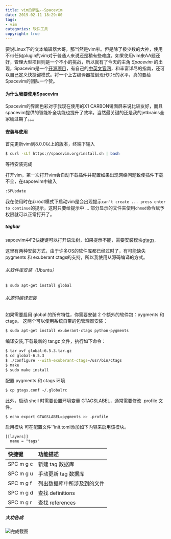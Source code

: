 ```yaml
---
title: vim的新生--Spacevim
date: 2019-02-11 18:29:00
tags:
- vim
categories: 软件工具
copyright: true
---
```

要说Linux下的文本编辑器大哥，那当然是vim啦。但是除了极少数的大神，使用不带任何plugin的vim对于普通人来说还是稍有些难度。如果使用vim来AA题还好，管理大型项目则是一个不小的挑战，所以就有了今天的主角 *Spacevim* 的出现，Spacevim是一个[开源项目]()，有自己的[中英文官网](https://spacevim.org/https://github.com/SpaceVim/SpaceVim)，和丰富详尽的指南，还可以自己定义快捷键模式。将一个上古编译器拉倒现代IDE的水平，真的要给Spacevim的团队一个赞。
#### 为什么我要使用Spacevim
Spacevim的界面色彩对于我现在使用的X1 CARBON镜面屏来说比较友好，而且spacevim提供的智能补全功能也提升了效率。当然最关键的还是我的jetbrains全家桶过期了。。。
#### 安装与使用
首先更新vim到8.0.0以上的版本，终端下输入
```bash
$ curl -sLf https://spacevim.org/install.sh | bash
```
等待安装完成

打开vim，第一次打开vim会自动下载插件并配置如果出现网络问题致使插件下载不全，在sapcevim中输入
```bash
:SPUpdate
```
我在使用时在非root模式下启动vim是会出现提示`can't create ... press enter to continue`的提示，这时只要给提示中 ... 部分显示的文件夹使用`chmod`命令赋予权限就可以正常打开了。

##### tagbar
sapcevim中F2快捷键可以打开语法树，如果提示不能，需要安装模块[gtags](https://spacevim.org/layers/gtags/).

这里有两种安装方式，由于许多OS的软件库都已经过时了，有可能缺失pygments 和 exuberant ctags的支持，所以我使用从源码编译的方式。
###### 从软件库安装（Ubuntu）
```bash
$ sudo apt-get install global
```
###### 从源码编译安装
如果需要启用 global 的所有特性，你需要安装 2 个额外的软件包：pygments 和 ctags。 这两个可以使用系统自带的包管理器安装：
```bash
$ sudo apt-get install exuberant-ctags python-pygments
```
编译安装,下载最新的 tar.gz 文件，执行如下命令：
```bash
$ tar xvf global-6.5.3.tar.gz
$ cd global-6.5.3
$ ./configure --with-exuberant-ctags=/usr/bin/ctags
$ make
$ sudo make install
```
配置 pygments 和 ctags 环境
```bash
$ cp gtags.conf ~/.globalrc
```
此外，启动 shell 时需要设置环境变量 GTAGSLABEL，通常需要修改 .profile 文件。
```bash
$ echo export GTAGSLABEL=pygments >> .profile
```
启用模块
可在配置文件''init.toml添加如下内容来启用该模块。
```
[[layers]]
  name = "tags"
```


| 快捷键	| 功能描述 |
| :---- | :---- | 
|SPC m g c	|新建 tag 数据库
|SPC m g u	|手动更新 tag 数据库
|SPC m g f	|列出数据库中所涉及到的文件
|SPC m g d	|查找 definitions
|SPC m g r	|查找 references
##### 大功告成
![完成截图](https://s2.ax1x.com/2019/02/19/kcXExx.png)
